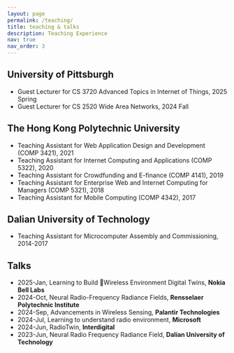 ```yaml
---
layout: page
permalink: /teaching/
title: teaching & talks
description: Teaching Experience
nav: true
nav_order: 3
---
```


## University of Pittsburgh

- Guest Lecturer for CS 3720 Advanced Topics in Internet of Things, 2025 Spring
- Guest Lecturer for CS 2520 Wide Area Networks, 2024 Fall

## The Hong Kong Polytechnic University
- Teaching Assistant for Web Application Design and Development (COMP 3421), 2021
- Teaching Assistant for Internet Computing and Applications (COMP 5322), 2020
- Teaching Assistant for Crowdfunding and E-finance (COMP 4141), 2019
- Teaching Assistant for Enterprise Web and Internet Computing for Managers (COMP 5321), 2018
- Teaching Assistant for Mobile Computing (COMP 4342), 2017

## Dalian University of Technology
- Teaching Assistant for Microcomputer Assembly and Commissioning, 2014-2017

## Talks
- 2025-Jan, Learning to Build Wireless Environment Digital Twins, **Nokia Bell Labs**
- 2024-Oct, Neural Radio-Frequency Radiance Fields, **Rensselaer Polytechnic Institute**
- 2024-Sep, Advancements in Wireless Sensing, **Palantir Technologies**
- 2024-Jul, Learning to understand radio environment, **Microsoft**
- 2024-Jun, RadioTwin, **Interdigital**
- 2023-Jun, Neural Radio Frequency Radiance Field, **Dalian University of Technology**
